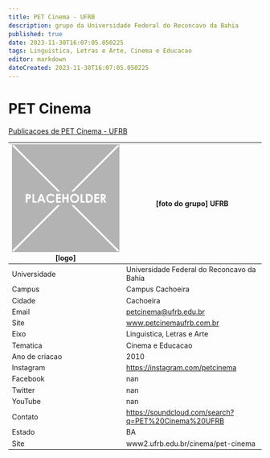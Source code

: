 ```yaml
---
title: PET Cinema - UFRB
description: grupo da Universidade Federal do Reconcavo da Bahia
published: true
date: 2023-11-30T16:07:05.050225
tags: Linguistica, Letras e Arte, Cinema e Educacao
editor: markdown
dateCreated: 2023-11-30T16:07:05.050225
---
```


# PET Cinema

[Publicacoes de PET Cinema - UFRB](/atividade/131PETCinemaUFRB/feed.md)

| ![placeholder.png](/placeholder.png) [logo] | [foto do grupo] UFRB         |
| ------------------------------------------- | ------------------------------------------------- |
| Universidade                                | Universidade Federal do Reconcavo da Bahia      |
| Campus                                      | Campus Cachoeira            |
| Cidade                                      | Cachoeira             |
| Email                                       | petcinema@ufrb.edu.br             |
| Site                                        | www.petcinemaufrb.com.br              |
| Eixo                                        | Linguistica, Letras e Arte              |
| Tematica                                    | Cinema e Educacao          |
| Ano de criacao                              | 2010        |
| Instagram                                   | https://instagram.com/petcinema         |
| Facebook                                    | nan          |
| Twitter                                     | nan           |
| YouTube                                     | nan           |
| Contato                                     | https://soundcloud.com/search?q=PET%20Cinema%20UFRB         |
| Estado                                      |  BA            |
| Site                                        | www2.ufrb.edu.br/cinema/pet-cinema |
